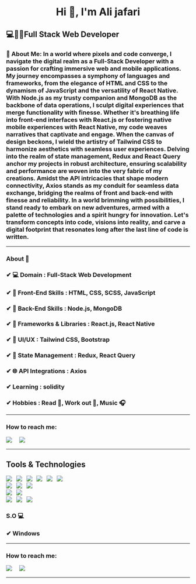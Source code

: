 <h1 align="center">Hi 👋, I'm Ali jafari</h1>
<h2>💻👨‍💻Full Stack Web Developer</h2>
<h3>🌟 About Me: In a world where pixels and code converge, I navigate the digital realm as a Full-Stack Developer with a passion for crafting immersive web and mobile applications. My journey encompasses a symphony of languages and frameworks, from the elegance of HTML and CSS to the dynamism of JavaScript and the versatility of React Native. With Node.js as my trusty companion and MongoDB as the backbone of data operations, I sculpt digital experiences that merge functionality with finesse. Whether it's breathing life into front-end interfaces with React.js or fostering native mobile experiences with React Native, my code weaves narratives that captivate and engage. When the canvas of design beckons, I wield the artistry of Tailwind CSS to harmonize aesthetics with seamless user experiences. Delving into the realm of state management, Redux and React Query anchor my projects in robust architecture, ensuring scalability and performance are woven into the very fabric of my creations. Amidst the API intricacies that shape modern connectivity, Axios stands as my conduit for seamless data exchange, bridging the realms of front and back-end with finesse and reliability. In a world brimming with possibilities, I stand ready to embark on new adventures, armed with a palette of technologies and a spirit hungry for innovation. Let's transform concepts into code, visions into reality, and carve a digital footprint that resonates long after the last line of code is written.</h3>

<hr>

### About 📌

### ✔  **💻 Domain :** Full-Stack Web Development 
### ✔  **🔧 Front-End Skills :** HTML, CSS, SCSS, JavaScript
### ✔  **🔧 Back-End Skills :** Node.js, MongoDB
### ✔  **🚀 Frameworks & Libraries :** React.js, React Native
### ✔  **🎨 UI/UX :** Tailwind CSS, Bootstrap
### ✔  **🧠 State Management :** Redux, React Query
### ✔  **🌐 API Integrations :** Axios
### ✔  **Learning :** solidity
### ✔  **Hobbies :**  Read 📕, Work out 💪, Music 🎧

<hr>

<h3>How to reach me:</h3>

<a href="https://www.linkedin.com/in/ali-jafari-bb40a424b"><img src="https://img.shields.io/badge/linkedin-%230077B5.svg?&style=for-the-badge&logo=linkedin&logoColor=white" /></a>&nbsp;&nbsp;&nbsp;&nbsp;
<a href="mailto:gnm.jafaria@gmail.com"><img src="https://img.shields.io/badge/gmail-%23D14836.svg?&style=for-the-badge&logo=gmail&logoColor=white" /></a>&nbsp;&nbsp;&nbsp;&nbsp;
<hr>

<h2>Tools & Technologies</h2>
<p>
   <img src="https://img.shields.io/badge/HTML%20-%23F7DF1E.svg?&style=for-the-badge&color=E34F26" />&nbsp;&nbsp;
   <img src="https://img.shields.io/badge/css%20-%23F7DF1E.svg?&style=for-the-badge&color=5BA8EE" />&nbsp;&nbsp;
   <img src="https://img.shields.io/badge/JavaScript%20-%23F7DF1E.svg?&style=for-the-badge&color=F7DF1E" />&nbsp;&nbsp;
   <img src="https://img.shields.io/badge/TypeScript%20-%23F7DF1E.svg?&style=for-the-badge&color=3178C6" />&nbsp;&nbsp;
   <img src="https://img.shields.io/badge/react%20-%23F7DF1E.svg?&style=for-the-badge&color=00D8FF" />&nbsp;&nbsp;
   <img src="https://img.shields.io/badge/React Native%20-%23F7DF1E.svg?&style=for-the-badge&color=61DAFB" />&nbsp;&nbsp;
   <br />
   <img src="https://img.shields.io/badge/Bootstrap%20-%23F7DF1E.svg?&style=for-the-badge&color=7044A3" />&nbsp;&nbsp;
   <img src="https://img.shields.io/badge/Taildwindcss%20-%23F7DF1E.svg?&style=for-the-badge&color=CD6799" />&nbsp;&nbsp;
   <img src="https://img.shields.io/badge/Sass%20-%23F7DF1E.svg?&style=for-the-badge&color=CD6799" />&nbsp;&nbsp;
   <br />
   <img src="https://img.shields.io/badge/Node.js%20-%23F7DF1E.svg?&style=for-the-badge&color=6DB35A" />&nbsp;&nbsp;
   <img src="https://img.shields.io/badge/MongoDB%20-%23F7DF1E.svg?&style=for-the-badge&color=5C9A37" />&nbsp;&nbsp;
   <br />
   <img src="https://img.shields.io/badge/Git%20-%23F7DF1E.svg?&style=for-the-badge&color=000" />&nbsp;&nbsp;
   <img src="https://img.shields.io/badge/GitHub%20-%23F7DF1E.svg?&style=for-the-badge&color=000" />&nbsp;&nbsp;
   <img src="https://img.shields.io/badge/GitLab%20-%23F7DF1E.svg?&style=for-the-badge&color=FC6D26" />&nbsp;&nbsp;
</p> 

### S.O 💻

### ✔  Windows

<hr>

<h3>How to reach me:</h3>

<a href="https://www.linkedin.com/in/ali-jafari-bb40a424b"><img src="https://img.shields.io/badge/linkedin-%230077B5.svg?&style=for-the-badge&logo=linkedin&logoColor=white" /></a>&nbsp;&nbsp;&nbsp;&nbsp;
<a href="mailto:gnm.jafaria@gmail.com"><img src="https://img.shields.io/badge/gmail-%23D14836.svg?&style=for-the-badge&logo=gmail&logoColor=white" /></a>&nbsp;&nbsp;&nbsp;&nbsp;
<hr>

